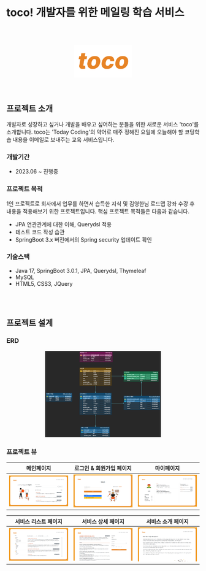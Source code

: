 # toco! 개발자를 위한 메일링 학습 서비스

<br><br>

<p style="text-align:center">
    <img style="width:150px" src="src/main/resources/static/image/toco-orange.png" />
</p>

<br>

## 프로젝트 소개
개발자로 성장하고 싶거나 개발을 배우고 싶어하는 분들을 위한 새로운 서비스 'toco'를 소개합니다. toco는 'Today Coding'의 약어로 매주 정해진 요일에 오늘해야 할 코딩학습 내용을 이메일로 보내주는 교육 서비스입니다.
### 개발기간
+ 2023.06 ~ 진행중
### 프로젝트 목적
1인 프로젝트로 회사에서 업무를 하면서 습득한 지식 및 김영한님 로드맵 강좌 수강 후 내용을 적용해보기 위한 프로젝트입니다. 핵심 프로젝트 목적들은 다음과 같습니다.
+ JPA 연관관계에 대한 이해, Querydsl 적용
+ 테스트 코드 작성 습관
+ SpringBoot 3.x 버전에서의 Spring security 업데이트 확인
### 기술스택
+ Java 17, SpringBoot 3.0.1, JPA, Querydsl, Thymeleaf
+ MySQL 
+ HTML5, CSS3, JQuery

<br><br>

## 프로젝트 설계
### ERD

<p style="text-align:center">
    <img style="width:60%" src="readme/toco_erd.png" />
</p>

### 프로젝트 뷰
| 메인페이지         | 로그인 & 회원가입 페이지    | 마이페이지                      |
|------------------|-------------------|----------------------------|
| ![img](readme/image11.png) | ![img](readme/image9.png) | ![img](readme/Group37.png) |

| 서비스 리스트 페이지      | 서비스 상세 페이지       | 서비스 소개 페이지      |
|-----------------------|-----------------------|----------------------|
| ![img](readme/image8.png) | ![img](readme/image15.png) | ![img](readme/image14.png) |
